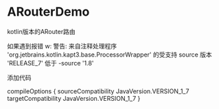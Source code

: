 # ARouterDemo
kotlin版本的ARouter路由


如果遇到报错
w: 警告: 来自注释处理程序 'org.jetbrains.kotlin.kapt3.base.ProcessorWrapper' 的受支持 source 版本 'RELEASE_7' 低于 -source '1.8'

添加代码

 compileOptions {
        sourceCompatibility JavaVersion.VERSION_1_7
        targetCompatibility JavaVersion.VERSION_1_7
    }